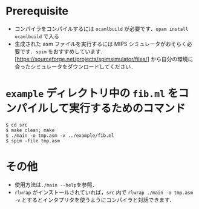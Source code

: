 # Prerequisite

* コンパイラをコンパイルするには `ocamlbuild` が必要です．`opam install ocamlbuild` で入る
* 生成された asm ファイルを実行するには MIPS シミュレータがおそらく必要です．`spim` をおすすめしています．[https://sourceforge.net/projects/spimsimulator/files/] から自分の環境に合ったシミュレータをダウンロードしてください．

# `example` ディレクトリ中の `fib.ml` をコンパイルして実行するためのコマンド

```
$ cd src
$ make clean; make
$ ./main -o tmp.asm -v ../example/fib.ml
$ spim -file tmp.asm
```

# その他

* 使用方法は`./main --help`を参照．
* `rlwrap` がインストールされていれば，`src` 内で `rlwrap ./main -o tmp.asm -v` とするとインタプリタを使うようにコンパイラと対話できます．
